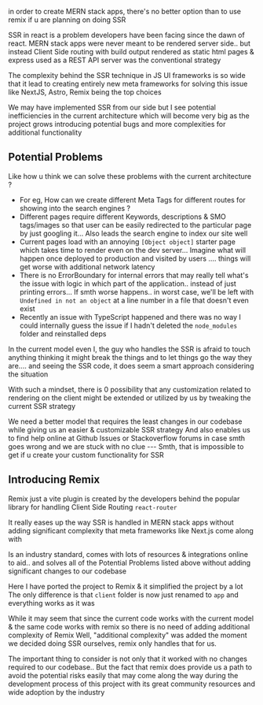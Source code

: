 in order to create MERN stack apps, there's no better option than to use remix if u are planning on doing SSR

SSR in react is a problem developers have been facing since the dawn of react. MERN stack apps were never meant to be rendered server side.. but instead Client Side routing with build output rendered as static html pages & express used as a REST API server was the conventional strategy

The complexity behind the SSR technique in JS UI frameworks is so wide that it lead to creating entirely new meta frameworks for solving this issue like NextJS, Astro, Remix being the top choices

We may have implemented SSR from our side but I see potential inefficiencies in the current architecture which will become very big as the project grows introducing potential bugs and more complexities for additional functionality

## Potential Problems
Like how u think we can solve these problems with the current architecture ?
- For eg, How can we create different Meta Tags for different routes for showing into the search engines ?
- Different pages require different Keywords, descriptions & SMO tags/images so that user can be easily redirected to the particular page by just googling it... Also leads the search engine to index our site well
- Current pages load with an annoying `[Object object]`  starter page which takes time to render even on the dev server... Imagine what will happen once deployed to production and visited by users .... things will get worse with additional network latency
- There is no ErrorBoundary for internal errors that may really tell what's the issue with logic in which part of the application.. instead of just printing errors... If smth worse happens.. in worst case, we'll be left with `Undefined in not an object` at a line number in a file that doesn't even exist
- Recently an issue with TypeScript happened and there was no way I could internally guess the issue if I hadn't deleted the `node_modules` folder and reinstalled deps

In the current model even I, the guy who handles the SSR is afraid to touch anything thinking it might break the things and to let things go the way they are.... and seeing the SSR code, it does seem a smart approach considering the situation

With such a mindset, there is 0 possibility that any customization related to rendering on the client might be extended or utilized by us by tweaking the current SSR strategy

We need a better model that requires the least changes in our codebase while giving us an easier & customizable  SSR strategy 
And also enables us to find help online at Github Issues or Stackoverflow forums in case smth goes wrong and we are stuck with no clue --- Smth, that is impossible to get if u create your custom functionality for SSR
## Introducing Remix

Remix just a vite plugin is created by the developers behind the popular library for handling Client Side Routing `react-router` 

It really eases up the way SSR is handled in MERN stack apps without adding significant complexity that meta frameworks like Next.js come along with

Is an industry standard, comes with lots of resources & integrations online to aid.. and solves all of the Potential Problems listed above without adding significant changes to our codebase

Here I have ported the project to Remix & it simplified the project by a lot
The only difference is that `client` folder is now just renamed to `app` and everything works as it was

While it may seem that since the current code works with the current model & the same code works with remix so there is no need of adding additional complexity of Remix
Well, "additional complexity" was added the moment we decided doing SSR ourselves, remix only handles that for us. 

The important thing to consider is not only that it worked with no changes required to our codebase.. But the fact that remix does provide us a path to avoid the potential risks easily that may come along the way during the development process of this project with its great community resources and wide adoption by the industry
